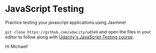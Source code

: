 # JavaScript Testing

Practice testing your javascript applications using Jasmine!

`git clone https://github.com/udacity/ud549` and open the files in your editor to follow along with [Udacity's JavaScript Testing course](https://www.udacity.com/course/javascript-testing--ud549).

Hi Michael!
